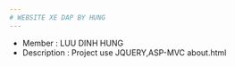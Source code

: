 ```yaml
---
# WEBSITE XE DAP BY HUNG
---
```

* Member : LUU DINH HUNG
* Description : Project use JQUERY,ASP-MVC 
about.html
